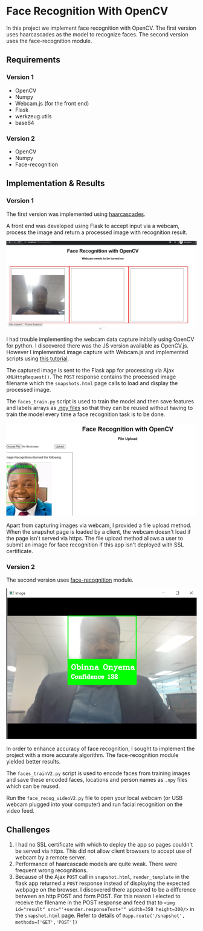 # Face Recognition With OpenCV

In this project we implement face recognition with OpenCV. The first version uses haarcascades as the model to recognize faces. The second version uses the face-recognition module.

## Requirements
### Version 1
* OpenCV
* Numpy
* Webcam.js (for the front end)
* Flask
* werkzeug.utils
* base64

### Version 2
* OpenCV
* Numpy
* Face-recognition

## Implementation & Results
### Version 1
The first version was implemented using [haarcascades](https://github.com/opencv/opencv/tree/master/data/haarcascades).

A front end was developed using Flask to accept input via a webcam, process the image and return a processed image with recognition result.

![Webcam page](static/assets/webcam_page.JPG)

I had trouble implementing the webcam data capture initially using OpenCV for python. I discovered there was the JS version available as OpenCV.js. However I implemented image capture with Webcam.js and implemented scripts using [this tutorial](https://makitweb.com/how-to-capture-picture-from-webcam-with-webcam-js/).

The captured image is sent to the Flask app for processing via Ajax `XMLHttpRequest()`. The `POST` response contains the processed image filename which the `snapshots.html` page calls to load and display the processed image.

The `faces_train.py` script is used to train the model and then save features and labels arrays as [.npy files](https://machinelearningmastery.com/how-to-save-a-numpy-array-to-file-for-machine-learning/) so that they can be reused without having to train the model every time a face recognition task is to be done.

![File Upload Page](static/assets/file_upload_page.JPG)

Apart from capturing images via webcam, I provided a file upload method. When the snapshot page is loaded by a client, the webcam doesn't load if the page isn't served via https. The file upload method allows a user to submit an image for face recognition if this app isn't deployed with SSL certificate.

### Version 2
The second version uses [face-recognition](https://face-recognition.readthedocs.io/en/latest/readme.html) module. 

![Version 2 Video Screenshot](static/assets/version_2_video_stream.JPG)

In order to enhance accuracy of face recognition, I sought to implement the project with a more accurate algorithm. The face-recognition module yielded better results.

The `faces_trainV2.py` script is used to encode faces from training images and save these encoded faces, locations and person names as `.npy` files which can be reused.

Run the `face_recog_videoV2.py` file to open your local webcam (or USB webcam plugged into your computer) and run facial recognition on the video feed.

## Challenges

1. I had no SSL certificate with which to deploy the app so pages couldn't be served via https. This did not allow client browsers to accept use of webcam by a remote server.
2. Performance of haarcascade models are quite weak. There were frequent wrong recognitions.
3. Because of the Ajax `POST` call in `snapshot.html`, `render_template` in the flask app returned a `POST` response instead of displaying the expected webpage on the browser. I discovered there appeared to be a difference between an http POST and form POST. For this reason I elected to receive the filename in the POST response and feed that to `<img id="result" src="'+sender.responseText+'" width=350 height=300/>` in the `snapshot.html` page. Refer to details of `@app.route('/snapshot', methods=['GET','POST'])`
